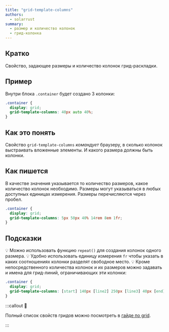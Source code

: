```yaml
---
title: "grid-template-columns"
authors:
  - solarrust
summary:
  - размер и количество колонок
  - грид-колонка
---
```


## Кратко

Свойство, задающее размеры и количество колонок грид-раскладки.

## Пример

Внутри блока `.container` будет создано 3 колонки:

```css
.container {
  display: grid;
  grid-template-columns: 40px auto 40%;
}
```

## Как это понять

Свойство `grid-template-columns` _командует_ браузеру, в сколько колонок выстраивать вложенные элементы. И какого размера должны быть колонки.

## Как пишется

В качестве значения указывается то количество размеров, какое количество колонок необходимо. Размеры могут указываться в любых доступных единицах измерения. Размеры перечисляются через пробел.

```css
.container {
  display: grid;
  grid-template-columns: 5px 50px 40% 14rem 8em 1fr;
}
```

## Подсказки

💡 Можно использовать функцию `repeat()` для создания колонок одного размера.
💡 Удобно использовать единицу измерения `fr` чтобы указать в каких соотношениях колонки разделят свободное место.
💡 Кроме непосредственного количества колонок и их размеров можно задавать и имена для грид-линий, ограничивающих эти колонки:

```css
.container {
  display: grid;
  grid-template-columns: [start] 140px [line2] 250px [line3] 40px [end];
}
```

:::callout 📝

Полный список свойств гридов можно посмотреть в [гайде по grid](/css/articles/grid-guide/).

:::
